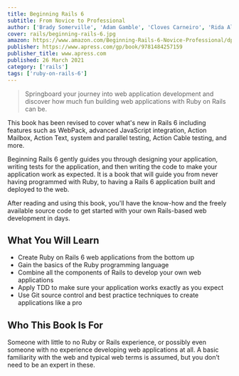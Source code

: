 ```yaml
---
title: Beginning Rails 6 
subtitle: From Novice to Professional
author: ['Brady Somerville', 'Adam Gamble', 'Cloves Carneiro', 'Rida Al Barazi']
cover: rails/beginning-rails-6.jpg
amazon: https://www.amazon.com/Beginning-Rails-6-Novice-Professional/dp/1484257154
publisher: https://www.apress.com/gp/book/9781484257159
publisher_title: www.apress.com
published: 26 March 2021
category: ['rails']
tags: ['ruby-on-rails-6']
---
```


> Springboard your journey into web application development and discover how much fun building web applications with Ruby on Rails can be.

This book has been revised to cover what's new in Rails 6 including features such as WebPack, advanced JavaScript integration, Action Mailbox, Action Text, system and parallel testing, Action Cable testing, and more.

Beginning Rails 6 gently guides you through designing your application, writing tests for the application, and then writing the code to make your application work as expected. It is a book that will guide you from never having programmed with Ruby, to having a Rails 6 application built and deployed to the web.

After reading and using this book, you'll have the know-how and the freely available source code to get started with your own Rails-based web development in days.

## What You Will Learn

- Create Ruby on Rails 6 web applications from the bottom up
- Gain the basics of the Ruby programming language
- Combine all the components of Rails to develop your own web applications
- Apply TDD to make sure your application works exactly as you expect  
- Use Git source control and best practice techniques to create applications like a pro

## Who This Book Is For

Someone with little to no Ruby or Rails experience, or possibly even someone with no experience developing web applications at all. A basic familiarity with the web and typical web terms is assumed, but you don’t need to be an expert in these.